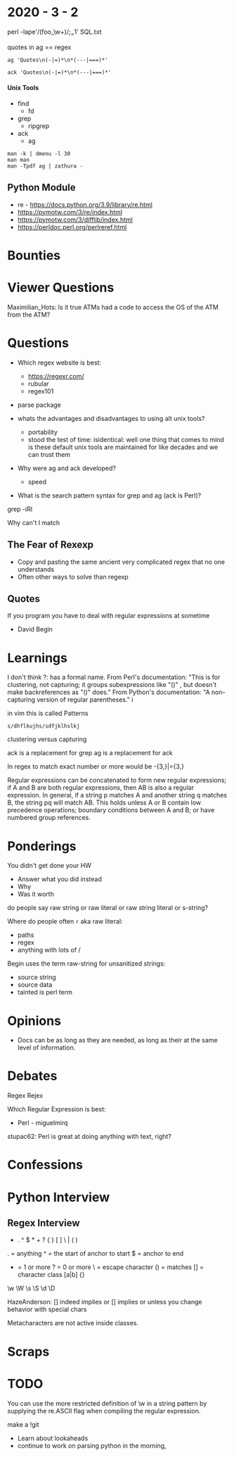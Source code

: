 2020 - 3 - 2
============

perl -lape'/(foo_\w+)/;$_=$1' SQL.txt

quotes in ag == regex

```
ag 'Quotes\n(-|=)*\n*(---|===)*'

ack 'Quotes\n(-|=)*\n*(---|===)*'
```






#### Unix Tools
- find
  - fd
- grep
  - ripgrep
- ack
  - ag

```
man -k | dmenu -l 30
man man
man -Tpdf ag | zathura -
```

Python Module
-------------
- re - https://docs.python.org/3.9/library/re.html
- https://pymotw.com/3/re/index.html
- https://pymotw.com/3/difflib/index.html
- https://perldoc.perl.org/perlreref.html

Bounties
========

Viewer Questions
================

Maximilian_Hots: Is it true ATMs had a code to access the OS of the ATM from the ATM?


Questions
=========

- Which regex website is best:
  - https://regexr.com/
  - rubular
  - regex101

- parse package

- whats the advantages and disadvantages to using alt unix tools?
  - portability
  - stood the test of time:
    isidentical: well one thing that comes to mind is these default unix tools are maintained for like decades and we can trust them

- Why were ag and ack developed?
  - speed

- What is the search pattern syntax for grep and ag (ack is Perl)?

grep -iRl

Why can't I match


The Fear of Rexexp
------------------
- Copy and pasting the same ancient very complicated regex that no one understands
- Often other ways to solve than regexp

Quotes
------

If you program you have to deal with regular expressions at sometime
- David Begin


Learnings
=========

I don't think ?: has a formal name. From Perl's documentation: "This is for clustering, not capturing; it groups subexpressions like "()" , but doesn't make backreferences as "()" does." From Python's documentation: "A non-capturing version of regular parentheses."
i


in vim this is called Patterns
```
s/dhflkujhs/sdfjklhslkj
```


clustering versus capturing

ack is a replacement for grep
ag is a replacement for ack


 In regex to match exact number or more would be -{3,}|={3,}


Regular expressions can be concatenated to form new regular expressions; if A and B are both regular expressions, then AB is also a regular expression. In general, if a string p matches A and another string q matches B, the string pq will match AB. This holds unless A or B contain low precedence operations; boundary conditions between A and B; or have numbered group references.

Ponderings
==========

You didn't get done your HW
- Answer what you did instead
- Why
- Was it worth



do people say raw string or raw literal or raw string literal or s-string?
 
Where do people often `r` aka raw literal:
- paths
- regex
- anything with lots of /

Begin uses the term raw-string for unsanitized strings:
 - source string
 - source data
 - tainted is perl term

Opinions
========

- Docs can be as long as they are needed, as long as their at the same level of
  information. 

Debates
=======

Regex
Rejex

Which Regular Expression is best:
- Perl - miguelmirq

stupac62: Perl is great at doing anything with text, right?

Confessions
===========

Python Interview
================

Regex Interview
---------------
- . ^ $ * + ? { } [ ] \ | ( )

. = anything
^ = the start of anchor to start
$ = anchor to end
* = 1 or more
? = 0 or more
\ = escape character
() = matches
[] = character class [a|b]
{}

\w
\W
\s
\S
\d
\D


HazeAnderson: [] indeed implies or
  [] implies or unless you change behavior with special chars

Metacharacters are not active inside classes. 

Scraps
======

TODO
====
You can use the more restricted definition of \w in a string pattern by supplying the re.ASCII flag when compiling the regular expression.

make a !git


- Learn about lookaheads
- continue to work on parsing python in the morning, 
